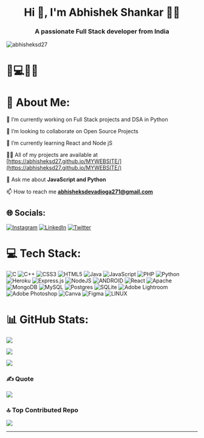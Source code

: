 <h1 align="center">Hi 👋, I'm Abhishek Shankar 🧑‍💻</h1>
<h3 align="center">A passionate Full Stack developer from India</h3>

<p align="left"> <img src="https://komarev.com/ghpvc/?username=abhisheksd27&label=Profile%20views&color=0e75b6&style=flat" alt="abhisheksd27" /> </p>

<h1>🤖💻🧑‍💻</h1>


# 💫 About Me:
🔭 I’m currently working on Full Stack projects and DSA in Python<br>

👯 I’m looking to collaborate on Open Source Projects<br>

🌱 I’m currently learning React and Node jS<br>

👨‍💻 All of my projects are available at [https://abhisheksd27.github.io/MYWEBSITE/](https://abhisheksd27.github.io/MYWEBSITE/)

💬 Ask me about **JavaScript and Python**

📫 How to reach me **abhisheksdevadioga271@gmail.com**


## 🌐 Socials:
[![Instagram](https://img.shields.io/badge/Instagram-%23E4405F.svg?logo=Instagram&logoColor=white)](https://instagram.com/abhishek_s_devadiga) 
[![LinkedIn](https://img.shields.io/badge/LinkedIn-%230077B5.svg?logo=linkedin&logoColor=white)](https://linkedin.com/in/abhishekshanakar27) 
[![Twitter](https://img.shields.io/badge/Twitter-%231DA1F2.svg?logo=Twitter&logoColor=white)](https://twitter.com/AbhishekSDevad5) 

# 💻 Tech Stack:
![C](https://img.shields.io/badge/c-%2300599C.svg?style=plastic&logo=c&logoColor=white) ![C++](https://img.shields.io/badge/c++-%2300599C.svg?style=plastic&logo=c%2B%2B&logoColor=white) ![CSS3](https://img.shields.io/badge/css3-%231572B6.svg?style=plastic&logo=css3&logoColor=white) ![HTML5](https://img.shields.io/badge/html5-%23E34F26.svg?style=plastic&logo=html5&logoColor=white) ![Java](https://img.shields.io/badge/java-%23ED8B00.svg?style=plastic&logo=java&logoColor=white) ![JavaScript](https://img.shields.io/badge/javascript-%23323330.svg?style=plastic&logo=javascript&logoColor=%23F7DF1E) ![PHP](https://img.shields.io/badge/php-%23777BB4.svg?style=plastic&logo=php&logoColor=white) ![Python](https://img.shields.io/badge/python-3670A0?style=plastic&logo=python&logoColor=ffdd54) ![Heroku](https://img.shields.io/badge/heroku-%23430098.svg?style=plastic&logo=heroku&logoColor=white) ![Express.js](https://img.shields.io/badge/express.js-%23404d59.svg?style=plastic&logo=express&logoColor=%2361DAFB) ![NodeJS](https://img.shields.io/badge/node.js-6DA55F?style=plastic&logo=node.js&logoColor=white) ![ANDROID](https://img.shields.io/badge/android-%2320232a.svg?style=plastic&logo=android&logoColor=%a4c639) ![React](https://img.shields.io/badge/react-%2320232a.svg?style=plastic&logo=react&logoColor=%2361DAFB) ![Apache](https://img.shields.io/badge/apache-%23D42029.svg?style=plastic&logo=apache&logoColor=white) ![MongoDB](https://img.shields.io/badge/MongoDB-%234ea94b.svg?style=plastic&logo=mongodb&logoColor=white) ![MySQL](https://img.shields.io/badge/mysql-%2300f.svg?style=plastic&logo=mysql&logoColor=white) ![Postgres](https://img.shields.io/badge/postgres-%23316192.svg?style=plastic&logo=postgresql&logoColor=white) ![SQLite](https://img.shields.io/badge/sqlite-%2307405e.svg?style=plastic&logo=sqlite&logoColor=white) ![Adobe Lightroom](https://img.shields.io/badge/Adobe%20Lightroom-31A8FF.svg?style=plastic&logo=Adobe%20Lightroom&logoColor=white) ![Adobe Photoshop](https://img.shields.io/badge/adobephotoshop-%2331A8FF.svg?style=plastic&logo=adobephotoshop&logoColor=white) ![Canva](https://img.shields.io/badge/Canva-%2300C4CC.svg?style=plastic&logo=Canva&logoColor=white) 	![Figma](https://img.shields.io/badge/figma-%23F24E1E.svg?style=plastic&logo=figma&logoColor=white) ![LINUX](https://img.shields.io/badge/Linux-FCC624?style=plastic&logo=linux&logoColor=black)

# 📊 GitHub Stats:
![](https://github-readme-stats.vercel.app/api?username=abhisheksd27&theme=omni&hide_border=false&include_all_commits=true&count_private=true)<br/>

![](https://github-readme-streak-stats.herokuapp.com/?user=abhisheksd27&theme=omni&hide_border=false)<br/>

![](https://github-readme-stats.vercel.app/api/top-langs/?username=abhisheksd27&theme=omni&hide_border=false&include_all_commits=true&count_private=true&layout=compact)


### ✍️ Quote

![](https://quotes-github-readme.vercel.app/api?type=horizontal&theme=radical)


### 🔝 Top Contributed Repo
![](https://github-contributor-stats.vercel.app/api?username=abhisheksd27&limit=5&theme=dracula&combine_all_yearly_contributions=true)

---


<!-- Proudly created with GPRM ( https://gprm.itsvg.in ) -->
